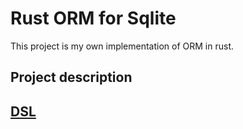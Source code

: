 # Rust ORM for Sqlite

This project is my own implementation of ORM in rust.

## Project description

## [DSL](dsl/README.md)
